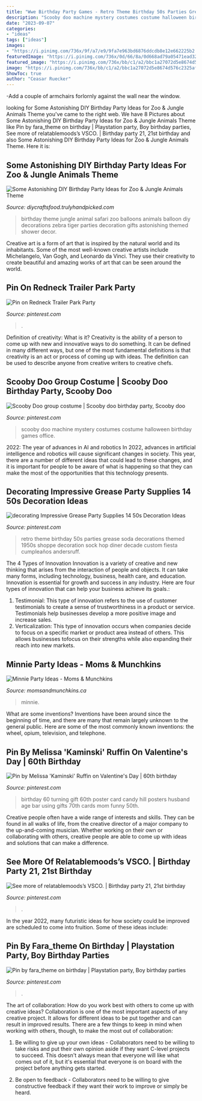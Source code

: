 ```yaml
---
title: "Wwe Birthday Party Games - Retro Theme Birthday 50s Parties Grease Soda Decorations Themed 1950s Shoppe Decoration Sock Hop Diner Decade Custom Fiesta Cumpleaños Andersruff"
description: "Scooby doo machine mystery costumes costume halloween birthday games office"
date: "2023-09-07"
categories:
- "ideas"
tags: ["ideas"]
images:
- "https://i.pinimg.com/736x/9f/a7/e9/9fa7e963bd6876ddcdb8e12e662225b2.jpg"
featuredImage: "https://i.pinimg.com/736x/0d/66/8a/0d668ad79a05471ead32f6d902f0cb33.jpg"
featured_image: "https://i.pinimg.com/736x/bb/c1/a2/bbc1a27072d5e8674d576c2325af4aa0.jpg"
image: "https://i.pinimg.com/736x/bb/c1/a2/bbc1a27072d5e8674d576c2325af4aa0.jpg"
ShowToc: true
author: "Ceasar Ruecker"
---
```



-Add a couple of armchairs forlornly against the wall near the window.

	

		
looking for Some Astonishing DIY Birthday Party Ideas for Zoo &amp; Jungle Animals Theme you've came to the right web. We have 8 Pictures about Some Astonishing DIY Birthday Party Ideas for Zoo &amp; Jungle Animals Theme like Pin by fara_theme on birthday | Playstation party, Boy birthday parties, See more of relatablemoods’s VSCO. | Birthday party 21, 21st birthday and also Some Astonishing DIY Birthday Party Ideas for Zoo &amp; Jungle Animals Theme. Here it is:
		
    
## Some Astonishing DIY Birthday Party Ideas For Zoo &amp; Jungle Animals Theme

<img loading=lazy src="https://diycraftsfood.trulyhandpicked.com/wp-content/uploads/2016/06/Animal-birthday-party_as.jpg" onerror="this.onerror=null;this.src='https://tse2.mm.bing.net/th?id=OIP.83o7nacrJk7rH5246fQUTgHaJ3&amp;pid=15.1';" alt="Some Astonishing DIY Birthday Party Ideas for Zoo &amp; Jungle Animals Theme">

_Source: diycraftsfood.trulyhandpicked.com_

>birthday theme jungle animal safari zoo balloons animals balloon diy decorations zebra tiger parties decoration gifts astonishing themed shower decor. 

	

Creative art is a form of art that is inspired by the natural world and its inhabitants. Some of the most well-known creative artists include Michelangelo, Van Gogh, and Leonardo da Vinci. They use their creativity to create beautiful and amazing works of art that can be seen around the world.

    
## Pin On Redneck Trailer Park Party

<img loading=lazy src="https://i.pinimg.com/736x/bb/c1/a2/bbc1a27072d5e8674d576c2325af4aa0.jpg" onerror="this.onerror=null;this.src='https://tse4.mm.bing.net/th?id=OIP.sJKEy3jX3STyEmufup19zQHaJ3&amp;pid=15.1';" alt="Pin on Redneck Trailer Park Party">

_Source: pinterest.com_

>. 

	

Definition of creativity: What is it?
Creativity is the ability of a person to come up with new and innovative ways to do something. It can be defined in many different ways, but one of the most fundamental definitions is that creativity is an act or process of coming up with ideas. The definition can be used to describe anyone from creative writers to creative chefs.

    
## Scooby Doo Group Costume | Scooby Doo Birthday Party, Scooby Doo

<img loading=lazy src="https://i.pinimg.com/736x/84/50/c0/8450c015f2ed6122e40d8c5e1736463d.jpg" onerror="this.onerror=null;this.src='https://tse3.mm.bing.net/th?id=OIP.AjvkeqMP2dRyE2WOOC9etQHaLJ&amp;pid=15.1';" alt="Scooby Doo group costume | Scooby doo birthday party, Scooby doo">

_Source: pinterest.com_

>scooby doo machine mystery costumes costume halloween birthday games office. 

	

2022: The year of advances in AI and robotics
In 2022, advances in artificial intelligence and robotics will cause significant changes in society. This year, there are a number of different ideas that could lead to these changes, and it is important for people to be aware of what is happening so that they can make the most of the opportunities that this technology presents.

    
## Decorating Impressive Grease Party Supplies 14 50s Decoration Ideas

<img loading=lazy src="https://i.pinimg.com/736x/9f/a7/e9/9fa7e963bd6876ddcdb8e12e662225b2.jpg" onerror="this.onerror=null;this.src='https://tse2.mm.bing.net/th?id=OIP.2EphkcEodIbNCCSUFW9XzwHaLH&amp;pid=15.1';" alt="decorating Impressive Grease Party Supplies 14 50s Decoration Ideas">

_Source: pinterest.com_

>retro theme birthday 50s parties grease soda decorations themed 1950s shoppe decoration sock hop diner decade custom fiesta cumpleaños andersruff. 

	

The 4 Types of Innovation
Innovation is a variety of creative and new thinking that arises from the interaction of people and objects. It can take many forms, including technology, business, health care, and education. Innovation is essential for growth and success in any industry. Here are four types of innovation that can help your business achieve its goals.: 
1. Testimonial: This type of innovation refers to the use of customer testimonials to create a sense of trustworthiness in a product or service. Testimonials help businesses develop a more positive image and increase sales. 
2. Verticalization: This type of innovation occurs when companies decide to focus on a specific market or product area instead of others. This allows businesses tofocus on their strengths while also expanding their reach into new markets. 

    
## Minnie Party Ideas - Moms &amp; Munchkins

<img loading=lazy src="https://www.momsandmunchkins.ca/wp-content/uploads/2015/07/minnie-mouse-party-table-4-m.jpg" onerror="this.onerror=null;this.src='https://tse4.mm.bing.net/th?id=OIP.XJRVIyIgveaxvMKBR-WcRwHaLH&amp;pid=15.1';" alt="Minnie Party Ideas - Moms &amp; Munchkins">

_Source: momsandmunchkins.ca_

>minnie. 

	

What are some inventions?
Inventions have been around since the beginning of time, and there are many that remain largely unknown to the general public. Here are some of the most commonly known inventions: the wheel, opium, television, and telephone.

    
## Pin By Melissa &#039;Kaminski&#039; Ruffin On Valentine&#039;s Day | 60th Birthday

<img loading=lazy src="https://i.pinimg.com/736x/0d/66/8a/0d668ad79a05471ead32f6d902f0cb33.jpg" onerror="this.onerror=null;this.src='https://tse2.mm.bing.net/th?id=OIP.9xvgZOitSv9JEo4G_fzQmAHaJ4&amp;pid=15.1';" alt="Pin by Melissa &#039;Kaminski&#039; Ruffin on Valentine&#039;s Day | 60th birthday">

_Source: pinterest.com_

>birthday 60 turning gift 60th poster card candy hill posters husband age bar using gifts 70th cards mom funny 50th. 

	

Creative people often have a wide range of interests and skills. They can be found in all walks of life, from the creative director of a major company to the up-and-coming musician. Whether working on their own or collaborating with others, creative people are able to come up with ideas and solutions that can make a difference.

    
## See More Of Relatablemoods’s VSCO. | Birthday Party 21, 21st Birthday

<img loading=lazy src="https://i.pinimg.com/736x/e4/3a/c6/e43ac6cb099e6f57591bc8ff49c0bb8c.jpg" onerror="this.onerror=null;this.src='https://tse3.mm.bing.net/th?id=OIP.Zouo580CUDCUolueOOq1xgHaKX&amp;pid=15.1';" alt="See more of relatablemoods’s VSCO. | Birthday party 21, 21st birthday">

_Source: pinterest.com_

>. 

	

In the year 2022, many futuristic ideas for how society could be improved are scheduled to come into fruition. Some of these ideas include: 

    
## Pin By Fara_theme On Birthday | Playstation Party, Boy Birthday Parties

<img loading=lazy src="https://i.pinimg.com/736x/cd/2d/ce/cd2dcef8b604cef3c27cc70a4aee7216.jpg" onerror="this.onerror=null;this.src='https://tse2.mm.bing.net/th?id=OIP.2u0zGvYIaJdnJb1poQfDmgHaJ3&amp;pid=15.1';" alt="Pin by fara_theme on birthday | Playstation party, Boy birthday parties">

_Source: pinterest.com_

>. 

	

The art of collaboration: How do you work best with others to come up with creative ideas?
Collaboration is one of the most important aspects of any creative project. It allows for different ideas to be put together and can result in improved results. There are a few things to keep in mind when working with others, though, to make the most out of collaboration: 
1. Be willing to give up your own ideas - Collaborators need to be willing to take risks and put their own opinion aside if they want C-level projects to succeed. This doesn't always mean that everyone will like what comes out of it, but it's essential that everyone is on board with the project before anything gets started.

2. Be open to feedback - Collaborators need to be willing to give constructive feedback if they want their work to improve or simply be heard.


